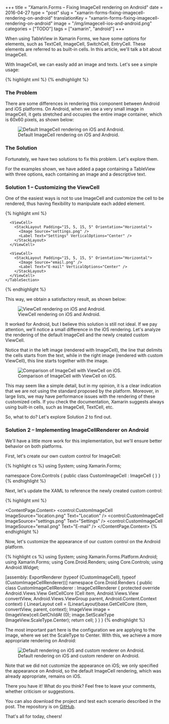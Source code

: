 +++
title = "Xamarin.Forms – Fixing ImageCell rendering on Android"
date = 2016-04-27
type = "post"
slug = "xamarin-forms-fixing-imagecell-rendering-on-android"
translationKey = "xamarin-forms-fixing-imagecell-rendering-on-android"
image = "/img/imagecell-ios-and-android.png"
categories = ["TODO"]
tags = ["xamarin", "android"]
+++

When using TableView in Xamarin Forms, we have some options for elements, such as TextCell, ImageCell, SwitchCell, EntryCell. These elements are referred to as built-in cells. In this article, we'll talk a bit about ImageCell.

With ImageCell, we can easily add an image and texts. Let's see a simple usage:

{% highlight xml %}
<TableView Intent="Menu">
  <TableRoot>
    <TableSection>
      <ImageCell ImageSource="location.png" Text="Location" />
      <ImageCell ImageSource="settings.png" Text="Settings" />
      <ImageCell ImageSource="email.png" Text="E-mail" />
    </TableSection>
  </TableRoot>
</TableView>
{% endhighlight %}

### The Problem

There are some differences in rendering this component between Android and iOS platforms. On Android, when we use a very small image in ImageCell, it gets stretched and occupies the entire image container, which is 60x60 pixels, as shown below:

<figure>
	<img src="/img/default-imagecell-ios-and-android.png" alt="Default ImageCell rendering on iOS and Android."> 
	<figcaption>Default ImageCell rendering on iOS and Android.</figcaption>
</figure>

### The Solution

Fortunately, we have two solutions to fix this problem. Let's explore them.

For the examples shown, we have added a page containing a TableView with three options, each containing an image and a descriptive text.

### Solution 1 – Customizing the ViewCell

One of the easiest ways is not to use ImageCell and customize the cell to be rendered, thus having flexibility to manipulate each added element.

{% highlight xml %}
<TableView Intent="Menu">
  <TableRoot>
    <TableSection>
      <ViewCell>
        <StackLayout Padding="15, 5, 15, 5" Orientation="Horizontal">
          <Image Source="location.png" />
          <Label Text="Location" VerticalOptions="Center" />
        </StackLayout>
      </ViewCell>
            
      <ViewCell>
        <StackLayout Padding="15, 5, 15, 5" Orientation="Horizontal">
          <Image Source="settings.png" />
          <Label Text="Settings" VerticalOptions="Center" />
        </StackLayout>
      </ViewCell>

      <ViewCell>
        <StackLayout Padding="15, 5, 15, 5" Orientation="Horizontal">
          <Image Source="email.png" />
          <Label Text="E-mail" VerticalOptions="Center" />
        </StackLayout>
      </ViewCell>
    </TableSection>
  </TableRoot>
</TableView>
{% endhighlight %}

This way, we obtain a satisfactory result, as shown below:

<figure>
	<img src="/img/viewcell-ios-and-android.png" alt="ViewCell rendering on iOS and Android."> 
	<figcaption>ViewCell rendering on iOS and Android.</figcaption>
</figure>

It worked for Android, but I believe this solution is still not ideal. If we pay attention, we'll notice a small difference in the iOS rendering. Let's analyze the rendering of the default ImageCell and the newly created custom ViewCell.

Notice that in the left image (rendered with ImageCell), the line that delimits the cells starts from the text, while in the right image (rendered with custom ViewCell), this line starts together with the image.

<figure>
	<img src="/img/comparacao-imagecell-e-viewcell-no-ios.jpg" alt="Comparison of ImageCell with ViewCell on iOS."> 
	<figcaption>Comparison of ImageCell with ViewCell on iOS.</figcaption>
</figure>

This may seem like a simple detail, but in my opinion, it is a clear indication that we are not using the standard proposed by the platform. Moreover, in large lists, we may have performance issues with the rendering of these customized cells. If you check the documentation, Xamarin suggests always using built-in cells, such as ImageCell, TextCell, etc.

So, what to do? Let's explore Solution 2 to find out.

### Solution 2 – Implementing ImageCellRenderer on Android

We'll have a little more work for this implementation, but we'll ensure better behavior on both platforms.

First, let's create our own custom control for ImageCell:

{% highlight cs %}
using System;
using Xamarin.Forms;

namespace Core.Controls
{
  public class CustomImageCell : ImageCell
  {
  }
}
{% endhighlight %}

Next, let's update the XAML to reference the newly created custom control:

{% highlight xml %}
<?xml version="1.0" encoding="UTF-8"?>
<ContentPage xmlns="http://xamarin.com/schemas/2014/forms" 
             xmlns:x="http://schemas.microsoft.com/winfx/2009/xaml" 
             xmlns:control="clr-namespace:Core.Controls;assembly=Core"  
             x:Class="Core.Views.HomeView" 
             Title="Home">
  <ContentPage.Content>
    <TableView Intent="Menu">
      <TableRoot>
        <TableSection>
          <control:CustomImageCell ImageSource="location.png" Text="Location" />
          <control:CustomImageCell ImageSource="settings.png" Text="Settings" />
          <control:CustomImageCell ImageSource="email.png" Text="E-mail" />
        </TableSection>
      </TableRoot>
    </TableView>
  </ContentPage.Content>
</ContentPage>
{% endhighlight %}

Now, let's customize the appearance of our custom control on the Android platform.

{% highlight cs %}
using System;
using Xamarin.Forms.Platform.Android;
using Xamarin.Forms;
using Core.Droid.Renders;
using Core.Controls;
using Android.Widget;

[assembly: ExportRenderer (typeof (CustomImageCell), typeof (CustomImageCellRenderer))]
namespace Core.Droid.Renders
{
  public class CustomImageCellRenderer : ImageCellRenderer
  {
    protected override Android.Views.View GetCellCore (Cell item, Android.Views.View convertView, Android.Views.ViewGroup parent, Android.Content.Context context)
    {
      LinearLayout cell = (LinearLayout)base.GetCellCore (item, convertView, parent, context);
      ImageView image = (ImageView)cell.GetChildAt (0);
      image.SetScaleType (ImageView.ScaleType.Center);
      return cell;
    }
  }
}
{% endhighlight %}

The most important part here is the configuration we are applying to the image, where we set the ScaleType to Center. With this, we achieve a more appropriate rendering on Android:

<figure>
	<img src="/img/imagecell-ios-and-android.png" alt="Default rendering on iOS and custom renderer on Android."> 
	<figcaption>Default rendering on iOS and custom renderer on Android.</figcaption>
</figure>

Note that we did not customize the appearance on iOS; we only specified the appearance on Android, so the default ImageCell rendering, which was already appropriate, remains on iOS.

There you have it! What do you think? Feel free to leave your comments, whether criticism or suggestions.

You can also download the project and test each scenario described in the post. The repository is on [GitHub][projeto].

That's all for today, cheers!

[projeto]: https://github.com/ionixjunior/XFImageCellApp